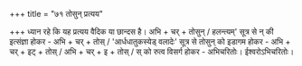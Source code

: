 +++
title = "७१ तोसुन् प्रत्यय"

+++
ध्यान रहे कि यह प्रत्यय वैदिक या छान्दस है।
अभि + चर् + तोसुन् / हलन्त्यम्' सूत्र से न् की इत्संज्ञा होकर - अभि + चर् + तोस् / 'आर्धधातुकस्येड् वलादेः' सूत्र से तोसुन् को इडागम होकर - अभि + चर् + इट् + तोस् / अभि + चर् + इ + तोस् / स् को रुत्व विसर्ग होकर - अभिचरितोः। ईश्वरोऽभिचरितोः।  
